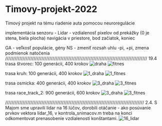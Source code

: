 # Timovy-projekt-2022
 Tímový projekt na tému riadenie auta pomocou neuroregulácie

implementácia senzoru - Lidar - vzdialenosť pixelov od prekážky (0 je stena, biela plocha)
navigácia v priestore, bod začiatok, koniec

GA - veľkosť populácie, gény
NS - zmeniť rozsah uhlu -pi, +pi, zmena podmienok natočenia
//////////////////////////////////////////////////////////////////////////////////////////
19.4
trasa štvorec: 100 generácii, 400 krokov
![draha](https://user-images.githubusercontent.com/83547665/164091654-858f3c7e-987b-4f4f-9a78-f5ef06625a3c.jpg) ![fitnes](https://user-images.githubusercontent.com/83547665/164091675-8869737c-d396-4724-a71e-085aa87a752f.jpg)

trasa kruh: 100 generácii, 400 krokov
![1_draha](https://user-images.githubusercontent.com/83547665/164091716-505f478d-a3f5-4115-9327-a665f56a2637.jpg) ![1_fitnes](https://user-images.githubusercontent.com/83547665/164091730-4fa601be-5daf-4314-97ec-3d8b8e76b6e4.jpg)

trasa osmicka: 400 generácii, 400 krokov
![3_draha](https://user-images.githubusercontent.com/83547665/164091840-26abf814-a350-421a-b1ef-2a2bda70b47b.jpg) ![3_fitnes](https://user-images.githubusercontent.com/83547665/164091853-eb03d00b-54cb-4283-aa0e-d00517034409.jpg)

trasa race_track_2: 900 generácii, 600 krokov
![3_draha](https://user-images.githubusercontent.com/83547665/164091906-583a9f99-f403-4fec-9a59-80bafb56a9e6.jpg) ![3_fitnes](https://user-images.githubusercontent.com/83547665/164091918-c4416ac4-4f7f-44b8-a6c4-4a05575bc00a.jpg)


////////////////////////////////////////////////////////////////////////////////////////
2.4.
S Majom sme upravili lidar na 16 lúčov, dorobili otáčanie - ako posúvanie prvkov vektora lidar_16, v kontrola_snimacov.m treba na konci odkomentovat prenasobenie vzdialenosti konštantami.
![16_lidar](https://user-images.githubusercontent.com/83547665/161395735-2bc50f1d-c5ae-4ad0-b89e-03f7bdef43ad.png)
